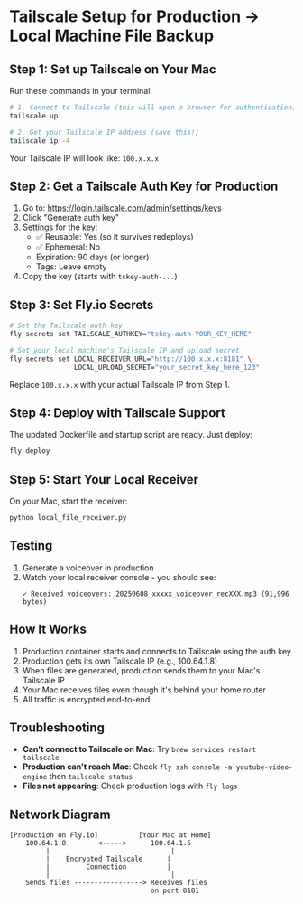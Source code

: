 # Tailscale Setup for Production → Local Machine File Backup

## Step 1: Set up Tailscale on Your Mac

Run these commands in your terminal:

```bash
# 1. Connect to Tailscale (this will open a browser for authentication)
tailscale up

# 2. Get your Tailscale IP address (save this!)
tailscale ip -4
```

Your Tailscale IP will look like: `100.x.x.x`

## Step 2: Get a Tailscale Auth Key for Production

1. Go to: https://login.tailscale.com/admin/settings/keys
2. Click "Generate auth key"
3. Settings for the key:
   - ✅ Reusable: Yes (so it survives redeploys)
   - ✅ Ephemeral: No
   - Expiration: 90 days (or longer)
   - Tags: Leave empty
4. Copy the key (starts with `tskey-auth-...`)

## Step 3: Set Fly.io Secrets

```bash
# Set the Tailscale auth key
fly secrets set TAILSCALE_AUTHKEY="tskey-auth-YOUR_KEY_HERE"

# Set your local machine's Tailscale IP and upload secret
fly secrets set LOCAL_RECEIVER_URL="http://100.x.x.x:8181" \
                LOCAL_UPLOAD_SECRET="your_secret_key_here_123"
```

Replace `100.x.x.x` with your actual Tailscale IP from Step 1.

## Step 4: Deploy with Tailscale Support

The updated Dockerfile and startup script are ready. Just deploy:

```bash
fly deploy
```

## Step 5: Start Your Local Receiver

On your Mac, start the receiver:

```bash
python local_file_receiver.py
```

## Testing

1. Generate a voiceover in production
2. Watch your local receiver console - you should see:
   ```
   ✓ Received voiceovers: 20250608_xxxxx_voiceover_recXXX.mp3 (91,996 bytes)
   ```

## How It Works

1. Production container starts and connects to Tailscale using the auth key
2. Production gets its own Tailscale IP (e.g., 100.64.1.8)
3. When files are generated, production sends them to your Mac's Tailscale IP
4. Your Mac receives files even though it's behind your home router
5. All traffic is encrypted end-to-end

## Troubleshooting

- **Can't connect to Tailscale on Mac**: Try `brew services restart tailscale`
- **Production can't reach Mac**: Check `fly ssh console -a youtube-video-engine` then `tailscale status`
- **Files not appearing**: Check production logs with `fly logs`

## Network Diagram

```
[Production on Fly.io]          [Your Mac at Home]
    100.64.1.8        <----->      100.64.1.5
         |                              |
         |    Encrypted Tailscale      |
         |         Connection          |
         |                              |
    Sends files -----------------> Receives files
                                   on port 8181
```